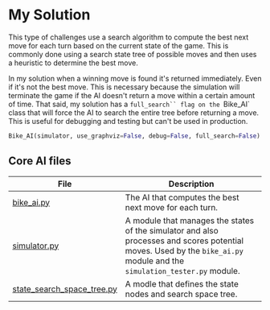 # My Solution

This type of challenges use a search algorithm to compute the best next move for each turn based on the current state of the game. This is commonly done using a search state tree of possible moves and then uses a heuristic to determine the best move.  

In my solution when a winning move is found it's returned immediately. Even if it's not the best move. This is necessary because the simulation will terminate the game if the AI doesn't return a move within a certain amount of time. That said, my solution has a `full_search`` flag on the `Bike_AI` class that will force the AI to search the entire tree before returning a move. This is useful for debugging and testing but can't be used in production.

```python
Bike_AI(simulator, use_graphviz=False, debug=False, full_search=False)
```

## Core AI files

| File | Description |
| --- | --- |
| [bike_ai.py](bike_ai.py) | The AI that computes the best next move for each turn. |
| [simulator.py](simulator.py) | A module that manages the states of the simulator and also processes and scores potential moves.  Used by the `bike_ai.py` module and the `simulation_tester.py` module. |
| [state_search_space_tree.py](state_search_space_tree.py) | A modle that defines the state nodes and search space tree. |

